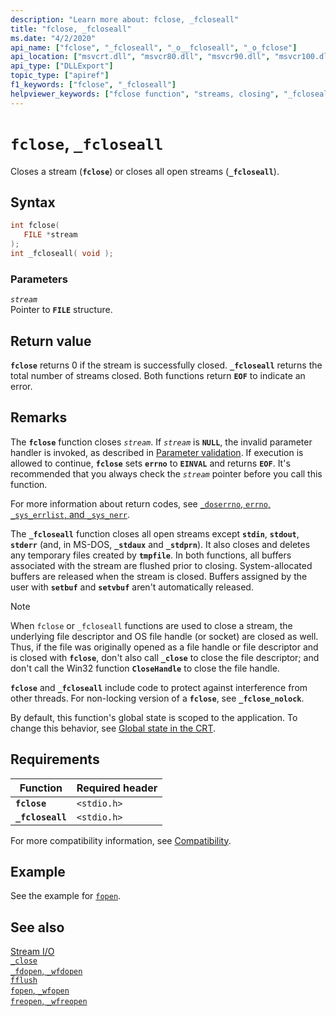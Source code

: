 ```yaml
---
description: "Learn more about: fclose, _fcloseall"
title: "fclose, _fcloseall"
ms.date: "4/2/2020"
api_name: ["fclose", "_fcloseall", "_o__fcloseall", "_o_fclose"]
api_location: ["msvcrt.dll", "msvcr80.dll", "msvcr90.dll", "msvcr100.dll", "msvcr100_clr0400.dll", "msvcr110.dll", "msvcr110_clr0400.dll", "msvcr120.dll", "msvcr120_clr0400.dll", "ucrtbase.dll", "api-ms-win-crt-stdio-l1-1-0.dll", "api-ms-win-crt-private-l1-1-0.dll"]
api_type: ["DLLExport"]
topic_type: ["apiref"]
f1_keywords: ["fclose", "_fcloseall"]
helpviewer_keywords: ["fclose function", "streams, closing", "_fcloseall function"]
---
```

# `fclose`, `_fcloseall`

Closes a stream (**`fclose`**) or closes all open streams (**`_fcloseall`**).

## Syntax

```C
int fclose(
   FILE *stream
);
int _fcloseall( void );
```

### Parameters

*`stream`*\
Pointer to **`FILE`** structure.

## Return value

**`fclose`** returns 0 if the stream is successfully closed. **`_fcloseall`** returns the total number of streams closed. Both functions return **`EOF`** to indicate an error.

## Remarks

The **`fclose`** function closes *`stream`*. If *`stream`* is **`NULL`**, the invalid parameter handler is invoked, as described in [Parameter validation](../parameter-validation.md). If execution is allowed to continue, **`fclose`** sets **`errno`** to **`EINVAL`** and returns **`EOF`**. It's recommended that you always check the *`stream`* pointer before you call this function.

For more information about return codes, see [`_doserrno`, `errno`, `_sys_errlist`, and `_sys_nerr`](../errno-doserrno-sys-errlist-and-sys-nerr.md).

The **`_fcloseall`** function closes all open streams except **`stdin`**, **`stdout`**, **`stderr`** (and, in MS-DOS, **`_stdaux`** and **`_stdprn`**). It also closes and deletes any temporary files created by **`tmpfile`**. In both functions, all buffers associated with the stream are flushed prior to closing. System-allocated buffers are released when the stream is closed. Buffers assigned by the user with **`setbuf`** and **`setvbuf`** aren't automatically released.

> [!NOTE]
> When `fclose` or `_fcloseall` functions are used to close a stream, the underlying file descriptor and OS file handle (or socket) are closed as well. Thus, if the file was originally opened as a file handle or file descriptor and is closed with **`fclose`**, don't also call **`_close`** to close the file descriptor; and don't call the Win32 function **`CloseHandle`** to close the file handle.

**`fclose`** and **`_fcloseall`** include code to protect against interference from other threads. For non-locking version of a **`fclose`**, see **`_fclose_nolock`**.

By default, this function's global state is scoped to the application. To change this behavior, see [Global state in the CRT](../global-state.md).

## Requirements

|Function|Required header|
|--------------|---------------------|
|**`fclose`**|`<stdio.h>`|
|**`_fcloseall`**|`<stdio.h>`|

For more compatibility information, see [Compatibility](../compatibility.md).

## Example

See the example for [`fopen`](fopen-wfopen.md).

## See also

[Stream I/O](../stream-i-o.md)\
[`_close`](close.md)\
[`_fdopen`, `_wfdopen`](fdopen-wfdopen.md)\
[`fflush`](fflush.md)\
[`fopen`, `_wfopen`](fopen-wfopen.md)\
[`freopen`, `_wfreopen`](freopen-wfreopen.md)
